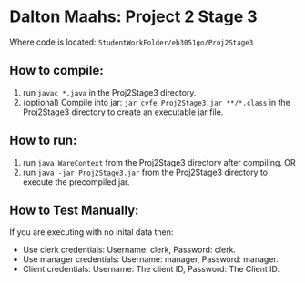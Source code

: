 # Dalton Maahs: Project 2 Stage 3

Where code is located: `StudentWorkFolder/eb3051go/Proj2Stage3`

## How to compile:
1. run `javac *.java` in the Proj2Stage3 directory.
2. (optional) Compile into jar: `jar cvfe Proj2Stage3.jar **/*.class` in the Proj2Stage3 directory to create an executable jar file.

## How to run:
1. run `java WareContext` from the Proj2Stage3 directory after compiling.
OR
1. run `java -jar Proj2Stage3.jar` from the Proj2Stage3 directory to execute the precompiled jar.


## How to Test Manually:
If you are executing with no inital data then:
- Use clerk credentials: Username: clerk, Password: clerk.
- Use manager credentials: Username: manager, Password: manager.
- Client credentials: Username: The client ID, Password: The Client ID.
